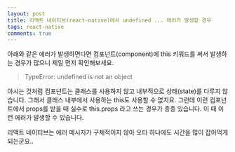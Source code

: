 ```yaml
---
layout: post
title: 리액트 네이티브(react-native)에서 undefined ... 에러가 발생할 경우
tags: react-native
comments: true
---
```


아래와 같은 에러가 발생하면다면 컴포넌트(component)에 this 키워드를 써서 발생하는 경우가 많으니 제일 먼저 확인해보세요.  


> TypeError: undefined is not an object

아시는 것처럼 컴포넌트는 클래스를 사용하지 않고 내부적으로 상태(state)를 다루지 않습니다. 그래서 클래스 내부에서 사용하는 this도 사용할 수 없지요. 그런데 이런 컴포넌트에서 props를 받을 때 실수로 this.props 라고 쓰는 경우가 종종 있습니다. 이 때 이런 에러가 발생할 수 있습니다.  
  
리액트 네이티브는 에러 메시지가 구체적이지 않아 오타 하나에도 시간을 많이 잡아먹게 되는군요..
